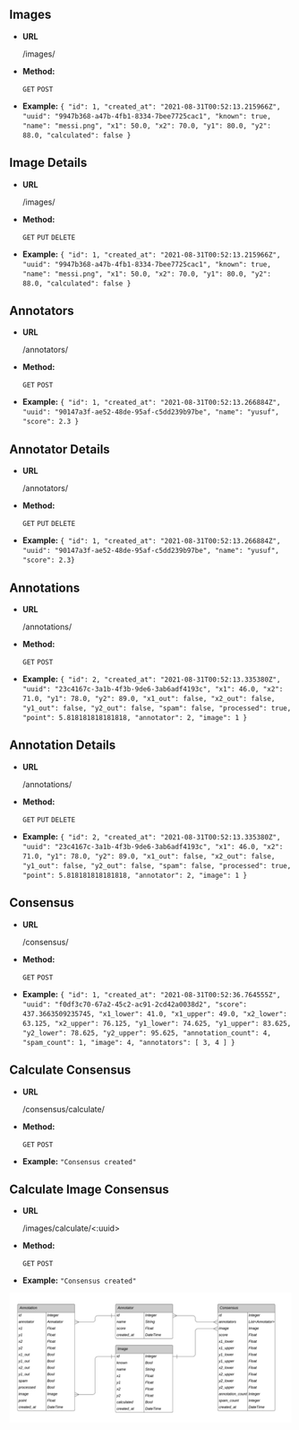 **Images**
----

* **URL**

  /images/

* **Method:**

  `GET` `POST`

* **Example:**
`{
    "id": 1,
    "created_at": "2021-08-31T00:52:13.215966Z",
    "uuid": "9947b368-a47b-4fb1-8334-7bee7725cac1",
    "known": true,
    "name": "messi.png",
    "x1": 50.0,
    "x2": 70.0,
    "y1": 80.0,
    "y2": 88.0,
    "calculated": false
  }`

**Image Details**
----

* **URL**

  /images/<uuid>

* **Method:**

  `GET` `PUT` `DELETE`

* **Example:**
`{
    "id": 1,
    "created_at": "2021-08-31T00:52:13.215966Z",
    "uuid": "9947b368-a47b-4fb1-8334-7bee7725cac1",
    "known": true,
    "name": "messi.png",
    "x1": 50.0,
    "x2": 70.0,
    "y1": 80.0,
    "y2": 88.0,
    "calculated": false
  }`

**Annotators**
----

* **URL**

  /annotators/

* **Method:**

  `GET` `POST`

* **Example:**
`{
    "id": 1,
    "created_at": "2021-08-31T00:52:13.266884Z",
    "uuid": "90147a3f-ae52-48de-95af-c5dd239b97be",
    "name": "yusuf",
    "score": 2.3
  }`

**Annotator Details**
----

* **URL**

  /annotators/<uuid>

* **Method:**

  `GET` `PUT` `DELETE`

* **Example:**
`{
    "id": 1,
    "created_at": "2021-08-31T00:52:13.266884Z",
    "uuid": "90147a3f-ae52-48de-95af-c5dd239b97be",
    "name": "yusuf",
    "score": 2.3}`

**Annotations**
----

* **URL**

  /annotations/

* **Method:**

  `GET` `POST`

* **Example:**
`{
    "id": 2,
    "created_at": "2021-08-31T00:52:13.335380Z",
    "uuid": "23c4167c-3a1b-4f3b-9de6-3ab6adf4193c",
    "x1": 46.0,
    "x2": 71.0,
    "y1": 78.0,
    "y2": 89.0,
    "x1_out": false,
    "x2_out": false,
    "y1_out": false,
    "y2_out": false,
    "spam": false,
    "processed": true,
    "point": 5.818181818181818,
    "annotator": 2,
    "image": 1
  }`

**Annotation Details**
----

* **URL**

  /annotations/<uuid>

* **Method:**

  `GET` `PUT` `DELETE`

* **Example:**
`{
    "id": 2,
    "created_at": "2021-08-31T00:52:13.335380Z",
    "uuid": "23c4167c-3a1b-4f3b-9de6-3ab6adf4193c",
    "x1": 46.0,
    "x2": 71.0,
    "y1": 78.0,
    "y2": 89.0,
    "x1_out": false,
    "x2_out": false,
    "y1_out": false,
    "y2_out": false,
    "spam": false,
    "processed": true,
    "point": 5.818181818181818,
    "annotator": 2,
    "image": 1
  }`

**Consensus**
----

* **URL**

  /consensus/

* **Method:**

  `GET` `POST`

* **Example:**
`{
    "id": 1,
    "created_at": "2021-08-31T00:52:36.764555Z",
    "uuid": "f0df3c70-67a2-45c2-ac91-2cd42a0038d2",
    "score": 437.3663509235745,
    "x1_lower": 41.0,
    "x1_upper": 49.0,
    "x2_lower": 63.125,
    "x2_upper": 76.125,
    "y1_lower": 74.625,
    "y1_upper": 83.625,
    "y2_lower": 78.625,
    "y2_upper": 95.625,
    "annotation_count": 4,
    "spam_count": 1,
    "image": 4,
    "annotators": [
      3,
      4
    ]
  }`

**Calculate Consensus**
----

* **URL**

  /consensus/calculate/

* **Method:**

  `GET` `POST`

* **Example:**
`"Consensus created"`

**Calculate Image Consensus**
----

* **URL**

  /images/calculate/<:uuid>

* **Method:**

  `GET` `POST`

* **Example:**
`"Consensus created"`


![alt text](https://github.com/ethemtunal/consensus_generator/blob/main/tables.png?raw=true)
